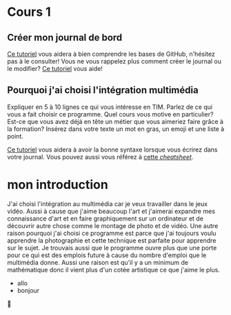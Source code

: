 # Cours 1
## Créer mon journal de bord
[Ce tutoriel](https://guides.github.com/activities/hello-world/) vous aidera à bien comprendre les bases de GitHub, n'hésitez pas à le consulter!
Vous ne vous rappelez plus comment créer le journal ou le modifier? [Ce tutoriel](https://youtu.be/lX3bpuLK_Sg) vous aide! 

## Pourquoi j'ai choisi l'intégration multimédia
Expliquer en 5 à 10 lignes ce qui vous intéresse en TIM. Parlez de ce qui vous a fait choisir ce programme. Quel cours vous motive en particulier? Est-ce que vous avez déjà en tête un métier que vous aimeriez faire grâce à la formation? Insérez dans votre texte un mot en gras, un emoji et une liste à point. 

[Ce tutoriel](https://guides.github.com/features/mastering-markdown/) vous aidera à avoir la bonne syntaxe lorsque vous écrirez dans votre journal. Vous pouvez aussi vous référez à [cette *cheatsheet*](https://github.com/tchapi/markdown-cheatsheet/blob/master/README.md).

# mon introduction
J'ai choisi l'intégration au multimédia car je veux travailler dans le jeux vidéo.
Aussi à cause que j'aime beaucoup l'art et j'aimerai expandre mes connaissance d'art et en faire graphiquement sur un ordinateur et de découvrir autre chose comme le montage de photo et de vidéo.
Une autre raison pourquoi j'ai choisi ce programme est parce que j'ai toujours voulu apprendre la photographie et cette technique est parfaite pour apprendre sur le sujet.
Je trouvais aussi que le programme ouvre plus que une porte pour ce qui est des emplois future à cause du nombre d'emploi que le multimédia donne.
Aussi une raison est qu'il y a un minimum de mathématique donc il vient plus d'un cotée artistique ce que j'aime le plus. 
* allo
* bonjour

🦋
